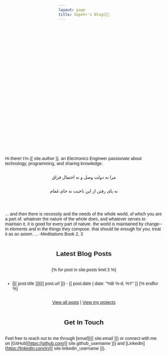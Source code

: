 ```yaml
---
layout: page
title: Sepehr's Blog😐🤞
---
```




  <div id="container"></div>


Hi there! I'm {{ site.author }}, an Electronics Engineer passionate about technology, programming, and sharing knowledge.

مرا نه دولت وصل و نه احتمال فراق

نه پای رفتن از این ناحیت نه جای مُقام

___
... and then there is necessity and the needs of the whole world, of which you are a part of. whatever the nature of the whole does, and whatever serves to maintain it, it is good for every part of nature. the world is maintained by change--in elements and in the things they compose. that should be enough for you; treat it as an axiom. ... -Meditations Book 2, 3
## Latest Blog Posts

{% for post in site.posts limit:3 %}
- [{{ post.title }}]({{ post.url }}) - {{ post.date | date: "%B %-d, %Y" }}
{% endfor %}

[View all posts](/archive) | [View my projects](/projects)

## Get In Touch

Feel free to reach out to me through [email]({{ site.email }}) or connect with me on [GitHub](https://github.com/{{ site.github_username }}) and [LinkedIn](https://linkedin.com/in/{{ site.linkedin_username }}).

<style>
  .welcome-section {
    margin-bottom: 2rem;
  }
  
  .featured-posts {
    background: #f8f9fa;
    padding: 1.5rem;
    border-radius: 8px;
    margin: 2rem 0;
  }
  
  .featured-posts h2 {
    margin-top: 0;
    color: #2c3e50;
  }
  
  .cta-buttons {
    display: flex;
    gap: 1rem;
    margin: 2rem 0;
  }
  
  .cta-button {
    display: inline-block;
    padding: 0.8rem 1.5rem;
    background-color: #2a7ae2;
    color: white !important;
    text-decoration: none;
    border-radius: 4px;
    transition: background-color 0.2s;
  }
  
  .cta-button:hover {
    background-color: #1a5cb0;
  }
  
  @media (max-width: 600px) {
    .cta-buttons {
      flex-direction: column;
      gap: 0.5rem;
    }
    
    .cta-button {
      text-align: center;
    }
  }

    body {
      margin: 0;
      background: #fdfdfd;
      font-family: sans-serif;
      display: flex;
      flex-direction: column;
      align-items: center;
    }

    nav {
      margin: 20px;
    }

    nav a {
      margin: 0 10px;
      text-decoration: none;
      color: #333;
      font-weight: bold;
    }

    #container {
      width: 400px;
      height: 400px;
      position: relative;
      overflow: hidden; /* keeps it from going over other elements */
      margin: 0 auto;
    }

    canvas {
      display: block;
    }
</style>

<script src="https://cdn.jsdelivr.net/npm/three@0.156.1/build/three.min.js"></script>
  <script>
    const container = document.getElementById("container");

    // scene
    const scene = new THREE.Scene();

    // camera
    const camera = new THREE.PerspectiveCamera(45, container.clientWidth / container.clientHeight, 0.1, 1000);
    camera.position.z = 5;

    // renderer
    const renderer = new THREE.WebGLRenderer({ antialias: true });
    renderer.setSize(container.clientWidth, container.clientHeight);
    container.appendChild(renderer.domElement);

    // function to create a cube wireframe at scale
    function createCube(scale) {
      const geometry = new THREE.BoxGeometry(scale, scale, scale);
      const edges = new THREE.EdgesGeometry(geometry);
      const material = new THREE.LineBasicMaterial({ color: 0x3333ff });
      return new THREE.LineSegments(edges, material);
    }

    // tesseract = inner cube + outer cube + connecting edges
    const innerCube = createCube(1);
    const outerCube = createCube(2);

    scene.add(innerCube);
    scene.add(outerCube);

    // connect edges between inner and outer cubes
    const points = [];
    const innerVertices = innerCube.geometry.attributes.position.array;
    const outerVertices = outerCube.geometry.attributes.position.array;

    for (let i = 0; i < innerVertices.length; i += 3) {
      points.push(
        new THREE.Vector3(innerVertices[i], innerVertices[i+1], innerVertices[i+2]),
        new THREE.Vector3(outerVertices[i], outerVertices[i+1], outerVertices[i+2])
      );
    }

    const connectionGeometry = new THREE.BufferGeometry().setFromPoints(points);
    const connectionMaterial = new THREE.LineBasicMaterial({ color: 0x666666 });
    const connections = new THREE.LineSegments(connectionGeometry, connectionMaterial);
    scene.add(connections);

    // animate
    function animate() {
      requestAnimationFrame(animate);
      innerCube.rotation.x += 0.01;
      innerCube.rotation.y += 0.01;
      outerCube.rotation.x += 0.01;
      outerCube.rotation.y += 0.01;
      connections.rotation.x += 0.01;
      connections.rotation.y += 0.01;
      renderer.render(scene, camera);
    }
    animate();
  </script>